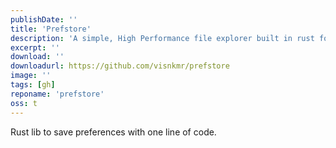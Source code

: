 ```yaml
---
publishDate: ''
title: 'Prefstore'
description: 'A simple, High Performance file explorer built in rust for PC.'
excerpt: ''
download: ''
downloadurl: https://github.com/visnkmr/prefstore
image: ''
tags: [gh]
reponame: 'prefstore'
oss: t
---
```


Rust lib to save preferences with one line of code.
